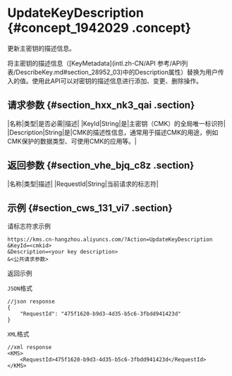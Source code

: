 # UpdateKeyDescription {#concept_1942029 .concept}

更新主密钥的描述信息。

将主密钥的描述信息（[KeyMetadata](intl.zh-CN/API 参考/API列表/DescribeKey.md#section_28952_03)中的Description属性）替换为用户传入的值。使用此API可以对密钥的描述信息进行添加、变更、删除操作。

## 请求参数 {#section_hxx_nk3_qai .section}

|名称|类型|是否必需|描述|
|KeyId|String|是|主密钥（CMK）的全局唯一标识符|
|Description|String|是|CMK的描述性信息，通常用于描述CMK的用途，例如CMK保护的数据类型、可使用CMK的应用等。|

## 返回参数 {#section_vhe_bjq_c8z .section}

|名称|类型|描述|
|RequestId|String|当前请求的标志符|

## 示例 {#section_cws_131_vi7 .section}

请标志符求示例

``` {#codeblock_519_6hb_vsv}
https://kms.cn-hangzhou.aliyuncs.com/?Action=UpdateKeyDescription
&KeyId=<cmkid>
&Description=<your key description>
&<公共请求参数>
```

返回示例

`JSON`格式

``` {#codeblock_wbn_4l2_2wz}
//json response
{
    "RequestId": "475f1620-b9d3-4d35-b5c6-3fbdd941423d"
}
```

`XML`格式

``` {#codeblock_cdd_aky_1cq}
//xml response
<KMS>
    <RequestId>475f1620-b9d3-4d35-b5c6-3fbdd941423d</RequestId>
</KMS>     
```


